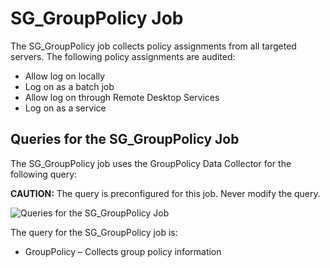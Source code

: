 # SG_GroupPolicy Job

The SG_GroupPolicy job collects policy assignments from all targeted servers. The following policy
assignments are audited:

- Allow log on locally
- Log on as a batch job
- Allow log on through Remote Desktop Services
- Log on as a service

## Queries for the SG_GroupPolicy Job

The SG_GroupPolicy job uses the GroupPolicy Data Collector for the following query:

**CAUTION:** The query is preconfigured for this job. Never modify the query.

![Queries for the SG_GroupPolicy Job](/img/product_docs/accessanalyzer/12.0/solutions/activedirectory/grouppolicy/grouppolicyquery.webp)

The query for the SG_GroupPolicy job is:

- GroupPolicy – Collects group policy information
